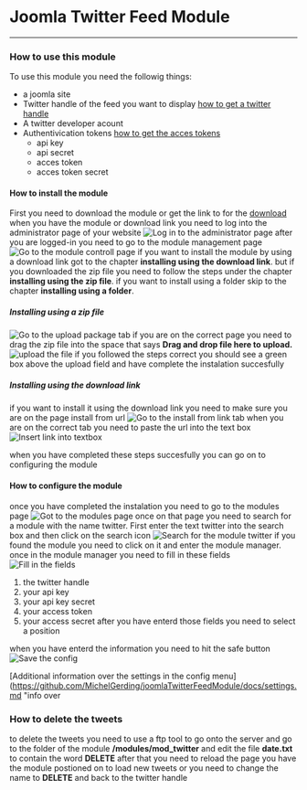 # Joomla Twitter Feed Module
---
### How to use this module
To use this module you need the followig things:
- a joomla site
- Twitter handle of the feed you want to display [how to get a twitter handle](# "how to get a twitter handle")
- A twitter developer acount
- Authentivication tokens [how to get the acces tokens](# "how to get the acces tokens")
    - api key
    - api secret
    - acces token
    - acces token secret


#### How to install the module
 First you need to download the module or get the link to for the [download](#download "Download link") when you have the module or download link you need to log into the administrator page of your website 
 ![Log in to the administrator page](https://github.com/MichelGerding/joomlaTwitterFeedModule/images/image_login.png "Log in to the administrator page")
 after you are logged-in you need to go to the module management page
 ![Go to the module controll page](https://github.com/MichelGerding/joomlaTwitterFeedModule/images/image_install_1.png "Go to the module manager")
 if you want to install the module by using a download link got to the chapter **installing using the download link**.
 but if you downloaded the zip file you need to follow the steps under the chapter **installing using the zip file**.
 if you want to install using a folder skip to the chapter **installing using a folder**.
 ##### Installing using a zip file
 ![Go to the upload package tab](https://github.com/MichelGerding/joomlaTwitterFeedModule/images/image_install_3.png "Go to the upload package tab")
 if you are on the correct page you need to drag the zip file into the space that says **Drag and drop file here to upload.**
  ![upload the file](https://github.com/MichelGerding/joomlaTwitterFeedModule/images/image_install_2.png "drag the folder into the upload field")
if you followed the steps correct you should see a green box above the upload field and have complete the instalation succesfully
##### Installing using the download link
if you want to install it using the download link you need to make sure you are on the page install from url
![Go to the install from link tab](https://github.com/MichelGerding/joomlaTwitterFeedModule/images/image_install_4.png "Got to the install from link tab")
when you are on the correct tab you need to paste the url into the text box
![Insert link into textbox](https://github.com/MichelGerding/joomlaTwitterFeedModule/images/image_install_5.png "Insert link into textbox")


when you have completed these steps succesfully you can go on to configuring the module
#### How to configure the module
once you have completed the instalation you need to go to the modules page
![Got to the modules page](https://github.com/MichelGerding/joomlaTwitterFeedModule/images/config_1.png "Go to the modules page")
once on that page you need to search for a module with the name twitter. First enter the text twitter into the search box and then click on the search icon
![Search for the module twitter](https://github.com/MichelGerding/joomlaTwitterFeedModule/images/config_2.png "Search for the module twitter")
if you found the module you need to click on it and enter the module manager. once in the module manager you need to fill in these fields 
![Fill in the fields](https://github.com/MichelGerding/joomlaTwitterFeedModule/images/config_3.png "Fill in the fields")
1. the twitter handle
2. your api key
3. your api key secret
4. your access token
5. your access secret
after you have enterd those fields you need to select a position 

when you have enterd the information you need to hit the safe button 
![Save the config](https://github.com/MichelGerding/joomlaTwitterFeedModule/images/config_3.png "Save the config")

[Additional information over the settings in the config menu](https://github.com/MichelGerding/joomlaTwitterFeedModule/docs/settings.md "info over 

### How to delete the tweets
to delete the tweets you need to use a ftp tool to go onto the server and go to the folder of the module **/modules/mod_twitter** and edit the file **date.txt** to contain the word **DELETE** after that you need to reload the page you have the module postioned on to load new tweets or you need to change the name to **DELETE** and back to the twitter handle









